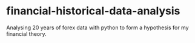 # financial-historical-data-analysis
Analysing 20 years of forex data with python to form a hypothesis for my financial theory.
